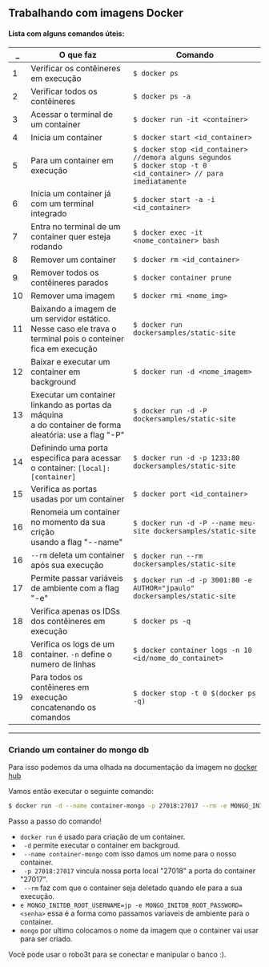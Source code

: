 ## Trabalhando com imagens Docker 
#### Lista com alguns comandos úteis:
  _ | O que faz                           |     Comando    
  --| -------------------------------     |  ---------------     
  1 | Verificar os contêineres em execução |`$ docker ps`
  2 | Verificar todos os contêineres       |`$ docker ps -a`
  3 | Acessar o terminal de um container|`$ docker run -it <container>`
  4 | Inicia um container                 |`$ docker start <id_container>`
  5 | Para um container em execução       |`$ docker stop <id_container>  //demora alguns segundos`<br> `$ docker stop -t 0 <id_container> // para imediatamente`
  6 | Inicia um container já com um terminal integrado|`$ docker start -a -i <id_container>`
  7 | Entra no terminal de um container quer esteja rodando|`$ docker exec -it <nome_container> bash`
  8 | Remover um container                |`$ docker rm <id_container>`
  9 | Remover todos os contêineres parados |`$ docker container prune`
  10 | Remover uma imagem                  |  `$ docker rmi <nome_img>`
  11 | Baixando a imagem de um servidor estático.<br> Nesse caso ele trava o terminal pois o conteiner fica em execução|`$ docker run dockersamples/static-site`
  12 | Baixar e executar um container em background|`$ docker run -d <nome_imagem>`
  13 | Executar um container linkando as portas da máquina</br> a do container de forma aleatória: use a flag "-P"|`$ docker run -d -P dockersamples/static-site`
  14 | Definindo uma porta especifica para acessar o container: `[local]:[container]`| `$ docker run -d -p 1233:80 dockersamples/static-site`
  15 | Verifica as portas usadas por um container|`$ docker port <id_container>`
  16 | Renomeia um container no momento da sua crição</br> usando a flag "--name"|`$ docker run -d -P --name meu-site dockersamples/static-site`
  16 | `--rm` deleta um container após sua execução | `$ docker run --rm dockersamples/static-site`
  17 | Permite passar variáveis de ambiente com a flag "-e"|`$ docker run -d -p 3001:80 -e AUTHOR="jpaulo" dockersamples/static-site`
  18 | Verifica apenas os IDSs dos contêineres em execução|`$ docker ps -q`
  18 | Verifica os logs de um container. `-n` define o numero de linhas |`$ docker container logs -n 10 <id/nome_do_containet>`
  19 | Para todos os contêineres em execução </br> concatenando os comandos| `$ docker stop -t 0 $(docker ps -q) `

---
### Criando um container do mongo db
Para isso podemos da uma olhada na documentação da imagem no [docker hub](https://hub.docker.com/_/mongo)

Vamos então executar o seguinte comando:
```sh
$ docker run -d --name container-mongo -p 27018:27017 --rm -e MONGO_INITDB_ROOT_USERNAME=jp -e MONGO_INITDB_ROOT_PASSWORD=<senha> mongo
```

Passo a passo do comando!
- `docker run` é usado para criação de um container.
- ` -d` permite executar o container em backgroud.
- ` --name container-mongo` com isso damos um nome para o nosso container.
- ` -p 27018:27017` vincula nossa porta local "27018" a porta do container "27017".
- ` --rm` faz com que o container seja deletado quando ele para a sua execução.
- `e MONGO_INITDB_ROOT_USERNAME=jp -e MONGO_INITDB_ROOT_PASSWORD=<senha>` essa é a forma como passamos variaveis de ambiente para o container.
- `mongo` por ultimo colocamos o nome da imagem que o container vai usar para ser criado.

Você pode usar o robo3t para se conectar e manipular o banco :).